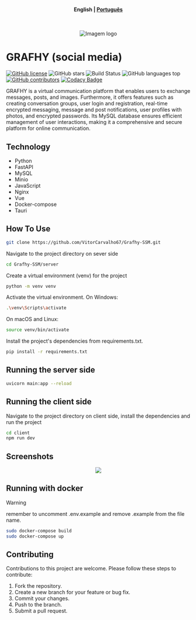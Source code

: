 <h4 align="center">
    <p>
        <b>English</b> |
        <a href="https://github.com/VitorCarvalho67/Grafhy-SSM/blob/main/README_pt-br.md">Рortuguês</a>
      </p>
 </h4>

<p align="center">
  <img src="https://github.com/VitorCarvalho67/Grafhy-SSM/assets/102667323/a10aa288-747e-4b3f-9ca5-1d7da1fba175" alt="Imagem logo" />
</p>

# GRAFHY (social media)

[![GitHub license](https://img.shields.io/github/license/vitorcarvalho67/Grafhy-SSM)](vitorcarvalho67/Grafhy-SSM/blob/master/LICENSE)
![GitHub stars](https://img.shields.io/github/stars/vitorcarvalho67/Grafhy-SSM)
![Build Status](https://github.com/VitorCarvalho67/Grafhy-SSM/actions/workflows/ci.yml/badge.svg)
![GitHub languages top](https://img.shields.io/github/languages/top/vitorcarvalho67/Grafhy-SSM)
[![GitHub contributors](https://img.shields.io/github/contributors/VitorCarvalho67/Grafhy-SSM)](https://github.com/VitorCarvalho67/Grafhy-SSM/graphs/contributors)
[![Codacy Badge](https://app.codacy.com/project/badge/Grade/2e2a5e150f9b4af3b6c95070f6526e01)](https://app.codacy.com/gh/VitorCarvalho67/Grafhy-SSM/dashboard?utm_source=gh&utm_medium=referral&utm_content=&utm_campaign=Badge_grade)

GRAFHY is a virtual communication platform that enables users to exchange messages, posts, and images. Furthermore, it offers features such as creating conversation groups, user login and registration, real-time encrypted messaging, message and post notifications, user profiles with photos, and encrypted passwords. Its MySQL database ensures efficient management of user interactions, making it a comprehensive and secure platform for online communication.

## Technology
- Python
- FastAPI
- MySQL
- Minio
- JavaScript
- Nginx
- Vue
- Docker-compose
- Tauri

## How To Use
```bash
git clone https://github.com/VitorCarvalho67/Grafhy-SSM.git
```

Navigate to the project directory on sever side
```bash
cd Grafhy-SSM/server
```

Create a virtual environment (venv) for the project
```bash
python -m venv venv
```

Activate the virtual environment.
On Windows:
```bash
.\venv\Scripts\activate
```

On macOS and Linux:
```bash
source venv/bin/activate
```

Install the project's dependencies from requirements.txt.
```bash
pip install -r requirements.txt
```

## Running the server side
```bash
uvicorn main:app --reload
```

## Running the client side
Navigate to the project directory on client side, install the dependencies and run the project

```bash
cd client
npm run dev
```

## Screenshots
<p align="center">
  <img src="https://github.com/VitorCarvalho67/Barium/assets/102667323/79d3aebc-ebba-43e0-9bec-19c4ccffd721"/>
</p>

## Running with docker

>[!WARNING]
> remember to uncomment .env.example and remove .example from the file name.

```bash
sudo docker-compose build
sudo docker-compose up
```

## Contributing
Contributions to this project are welcome. Please follow these steps to contribute:

1. Fork the repository.
2. Create a new branch for your feature or bug fix.
3. Commit your changes.
4. Push to the branch.
5. Submit a pull request.

